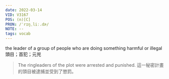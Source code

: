```yaml
---
date: 2022-03-14
VID: V3167
POS: (n)[C]
PRON: /ˈrɪŋˌliː.dɚ/
NOTE: --
tags: vocab
---
```


the leader of a group of people who are doing something harmful or illegal	頭目；首犯；元兇	

>The ringleaders of the plot were arrested and punished. 這一秘密計畫的頭目被逮捕並受到了懲罰。	
